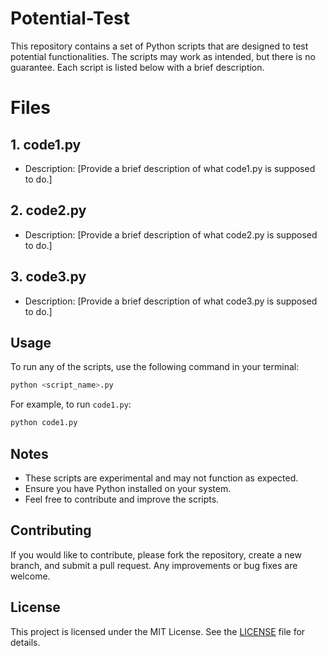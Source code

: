 # Potential-Test

This repository contains a set of Python scripts that are designed to test potential functionalities. The scripts may work as intended, but there is no guarantee. Each script is listed below with a brief description.

# Files

## 1. **code1.py**
   - Description: [Provide a brief description of what code1.py is supposed to do.]

## 2. **code2.py**
   - Description: [Provide a brief description of what code2.py is supposed to do.]

## 3. **code3.py**
   - Description: [Provide a brief description of what code3.py is supposed to do.]

## Usage

To run any of the scripts, use the following command in your terminal:

```bash
python <script_name>.py
```

For example, to run `code1.py`:

```bash
python code1.py
```

## Notes

- These scripts are experimental and may not function as expected.
- Ensure you have Python installed on your system.
- Feel free to contribute and improve the scripts.

## Contributing

If you would like to contribute, please fork the repository, create a new branch, and submit a pull request. Any improvements or bug fixes are welcome.

## License

This project is licensed under the MIT License. See the [LICENSE](LICENSE) file for details.
